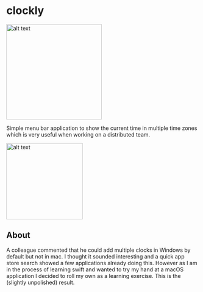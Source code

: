# clockly

<img src="https://cloud.githubusercontent.com/assets/1047647/23809830/07ec5650-05c7-11e7-93c4-36f7b9d4246a.png" alt="alt text" width="250" height="250">

Simple menu bar application to show the current time in multiple time zones which is very useful when working on a distributed team. 

<img src="https://cloud.githubusercontent.com/assets/1047647/23809833/09b3d86e-05c7-11e7-9e2b-64b34d71c530.png" alt="alt text"  height="200">

## About
A colleague commented that he could add multiple clocks in Windows by default but not in mac. I thought it sounded interesting and a quick app store search showed a few applications already doing this. However as I am in the process of learning swift and wanted to try my hand at a macOS application I decided to roll my own as a learning exercise. This is the (slightly unpolished) result.
